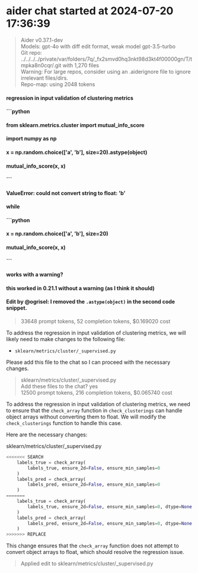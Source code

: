 
# aider chat started at 2024-07-20 17:36:39

> Aider v0.37.1-dev  
> Models: gpt-4o with diff edit format, weak model gpt-3.5-turbo  
> Git repo: ../../../../private/var/folders/7q/_fx2smvd0hq3nkt98d3kt4f00000gn/T/tmpka8n0cqr/.git with 1,270 files  
> Warning: For large repos, consider using an .aiderignore file to ignore irrelevant files/dirs.  
> Repo-map: using 2048 tokens  

#### regression in input validation of clustering metrics  
#### ```python  
#### from sklearn.metrics.cluster import mutual_info_score  
#### import numpy as np  
####   
#### x = np.random.choice(['a', 'b'], size=20).astype(object)  
#### mutual_info_score(x, x)  
#### ```  
#### ValueError: could not convert string to float: 'b'  
####   
#### while  
#### ```python  
#### x = np.random.choice(['a', 'b'], size=20)  
#### mutual_info_score(x, x)  
#### ```  
#### works with a warning?  
####   
#### this worked in 0.21.1 without a warning (as I think it should)  
####   
####   
#### Edit by @ogrisel: I removed the `.astype(object)` in the second code snippet.  
> 33648 prompt tokens, 52 completion tokens, $0.169020 cost  

To address the regression in input validation of clustering metrics, we will likely need to make changes to the following file:

- `sklearn/metrics/cluster/_supervised.py`

Please add this file to the chat so I can proceed with the necessary changes.

> sklearn/metrics/cluster/_supervised.py  
> Add these files to the chat? yes  
> 12500 prompt tokens, 216 completion tokens, $0.065740 cost  

To address the regression in input validation of clustering metrics, we need to ensure that the `check_array` function in `check_clusterings` can handle object arrays without converting them to float. We will modify the `check_clusterings` function to handle this case.

Here are the necessary changes:

sklearn/metrics/cluster/_supervised.py
```python
<<<<<<< SEARCH
    labels_true = check_array(
        labels_true, ensure_2d=False, ensure_min_samples=0
    )
    labels_pred = check_array(
        labels_pred, ensure_2d=False, ensure_min_samples=0
    )
=======
    labels_true = check_array(
        labels_true, ensure_2d=False, ensure_min_samples=0, dtype=None
    )
    labels_pred = check_array(
        labels_pred, ensure_2d=False, ensure_min_samples=0, dtype=None
    )
>>>>>>> REPLACE
```

This change ensures that the `check_array` function does not attempt to convert object arrays to float, which should resolve the regression issue.

> Applied edit to sklearn/metrics/cluster/_supervised.py  

